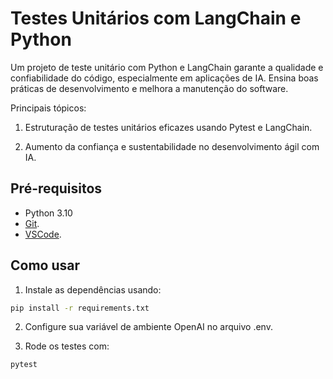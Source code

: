 
# Testes Unitários com LangChain e Python

Um projeto de teste unitário com Python e LangChain garante a qualidade e confiabilidade do código, especialmente em aplicações de IA. Ensina boas práticas de desenvolvimento e melhora a manutenção do software.

Principais tópicos:

1. Estruturação de testes unitários eficazes usando Pytest e LangChain.

2. Aumento da confiança e sustentabilidade no desenvolvimento ágil com IA.

## Pré-requisitos

- Python 3.10
- [Git](https://git-scm.com). 
- [VSCode](https://code.visualstudio.com/).


## Como usar

1. Instale as dependências usando:
```bash
pip install -r requirements.txt
```

2. Configure sua variável de ambiente OpenAI no arquivo .env.

3. Rode os testes com:
```bash
pytest
```
